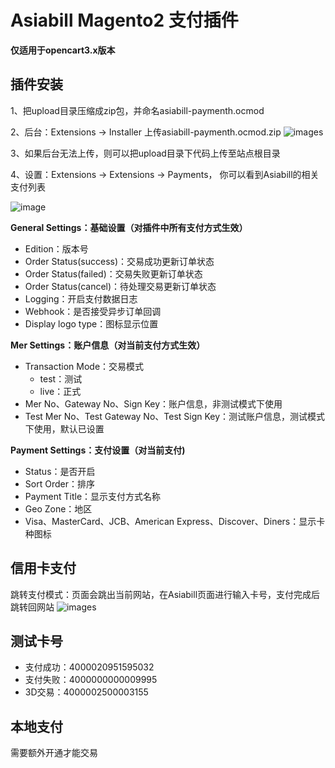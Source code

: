 
Asiabill Magento2 支付插件
=

__仅适用于opencart3.x版本__

插件安装
-

1、把upload目录压缩成zip包，并命名asiabill-paymenth.ocmod

2、后台：Extensions -> Installer 上传asiabill-paymenth.ocmod.zip
![images](https://files.gitbook.com/v0/b/gitbook-x-prod.appspot.com/o/spaces%2FcSYgMg71VCxeEVhWhVFp%2Fuploads%2F9TkqNRB7MLSkPovSMQ3I%2Fopencart3-admin-upload.png?alt=media&token=b6e05627-d5a0-4acd-b840-dafaa889c86c)

3、如果后台无法上传，则可以把upload目录下代码上传至站点根目录

4、设置：Extensions -> Extensions -> Payments， 你可以看到Asiabill的相关支付列表

![image](https://files.gitbook.com/v0/b/gitbook-x-prod.appspot.com/o/spaces%2FcSYgMg71VCxeEVhWhVFp%2Fuploads%2FKjdWphuqO5xyL1WTz6hl%2Fopencart3-admin-list.png?alt=media&token=0f1c7824-56c9-41e5-9e83-4535cae17730)

__General Settings：基础设置（对插件中所有支付方式生效）__

* Edition：版本号
* Order Status(success)：交易成功更新订单状态
* Order Status(failed)：交易失败更新订单状态
* Order Status(cancel)：待处理交易更新订单状态
* Logging：开启支付数据日志
* Webhook：是否接受异步订单回调
* Display logo type：图标显示位置

__Mer Settings：账户信息（对当前支付方式生效）__

* Transaction Mode：交易模式
  * test：测试
  * live：正式
* Mer No、Gateway No、Sign Key：账户信息，非测试模式下使用
* Test Mer No、Test Gateway No、Test Sign Key：测试账户信息，测试模式下使用，默认已设置

__Payment Settings：支付设置（对当前支付)__

* Status：是否开启
* Sort Order：排序
* Payment Title：显示支付方式名称
* Geo Zone：地区
* Visa、MasterCard、JCB、American Express、Discover、Diners：显示卡种图标


信用卡支付
-
跳转支付模式：页面会跳出当前网站，在Asiabill页面进行输入卡号，支付完成后跳转回网站
![images](https://files.gitbook.com/v0/b/gitbook-x-prod.appspot.com/o/spaces%2FcSYgMg71VCxeEVhWhVFp%2Fuploads%2FJhjGY4FOLbq7UlkjkurH%2Fimage.png?alt=media&token=bd122e1d-42f3-491e-b8b9-2a6319f90671)


测试卡号
-
* 支付成功：4000020951595032
* 支付失败：4000000000009995
* 3D交易：4000002500003155

本地支付
-
需要额外开通才能交易
